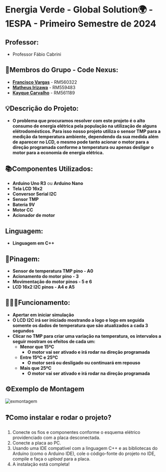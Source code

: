 # Energia Verde - Global Solution🌍 - 1ESPA - Primeiro Semestre de 2024

## Professor: 
- Professor Fábio Cabrini
## 👤Membros do Grupo - **Code Nexus**:
- [**Francisco Vargas**](https://github.com/Franciscov25) - RM560322
- [**Matheus Irizawa**](https://github.com/Matheus-Eiki) - RM559483
- [**Kayque Carvalho**](https://github.com/Kat-Carv) - RM561189

## 💡Descrição do Projeto:
- **O problema que procuramos resolver com este projeto é o alto consumo de energia elétrica pela população na utilização de alguns elétrodomésticos. Para isso nosso projeto utiliza o sensor TMP para a medição da temperatura ambiente, dependendo da sua medida além de aparecer no LCD, o mesmo pode tanto acionar o motor para a direção programada conforme a temperatura ou apenas desligar o motor para a economia de energia elétrica.**

## 📚Componentes Utilizados:
- **Arduino Uno R3** ou **Arduino Nano**
- **Tela LCD 16x2**
- **Conversor Serial I2C**
- **Sensor TMP**
- **Bateria 9V**
- **Motor CC**
- **Acionador de motor**

## Linguagem:
- **Linguagem em C++** 
 
## 📍Pinagem:
- **Sensor de temperatura TMP pino - A0**
- **Acionamento do motor pino - 3**
- **Movimentação do motor pinos - 5 e 6**
- **LCD 16x2 I2C pinos - A4 e A5**

## 👨🏽‍💻Funcionamento:
- **Apertar em iniciar simulação**
- **O LCD I2C irá ser iniciado mostrando a logo e logo em seguida somente os dados de temperatura que são atualizados a cada 3 segundos**
- **Clicar no TMP para criar uma variação na temperatura, os intervalos a seguir mostram os efeitos de cada um:**
  - **Menor que 15ºC**
    - **O motor vai ser ativado e irá rodar na direção programada**
  - **Entre 15ºC e 25ºC**
    - **O motor será ou desligado ou continuará em repouso**
  - **Mais que 25ºC**
    - **O motor vai ser ativado e irá rodar na direção programada**
## ⚙️Exemplo de Montagem
![exmontagem](https://github.com/user-attachments/assets/a94e70a1-08ff-4138-983f-fd2a015ab414)


## ❓Como instalar e rodar o projeto?
1. Conecte os fios e componentes conforme o esquema elétrico providenciado com a placa desconectada.
2. Conecte a placa ao PC.
3. Usando uma IDE compatível com a linguagem C++ e as bibliotecas do Arduino (como o Arduino IDE), cole o código-fonte do projeto no IDE, compile e faça o *upload* para a placa.
4. A instalação está completa!
